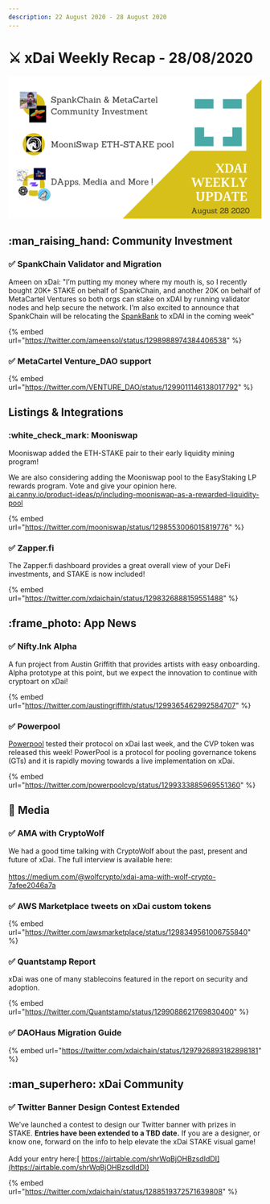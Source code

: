 ```yaml
---
description: 22 August 2020 - 28 August 2020
---
```


# ⚔️ xDai Weekly Recap - 28/08/2020

![](<../../../../.gitbook/assets/Green and Black Modern Sales Marketing Presentation (33).png>)

## :man\_raising\_hand: Community Investment

### ✅ SpankChain Validator and Migration

Ameen on xDai: "I’m putting my money where my mouth is, so I recently bought 20K+ STAKE on behalf of SpankChain, and another 20K on behalf of MetaCartel Ventures so both orgs can stake on xDAI by running validator nodes and help secure the network. I’m also excited to announce that SpankChain will be relocating the [SpankBank](https://bank.spankchain.com/) to xDAI in the coming week"

{% embed url="https://twitter.com/ameensol/status/1298988974384406538" %}

### ✅ MetaCartel Venture\_DAO support

{% embed url="https://twitter.com/VENTURE_DAO/status/1299011146138017792" %}

## Listings & Integrations

### :white\_check\_mark: Mooniswap

Mooniswap added the ETH-STAKE pair to their early liquidity mining program!

We are also considering adding the Mooniswap pool to the EasyStaking LP rewards program. Vote and give your opinion here.\
[ai.canny.io/product-ideas/p/including-mooniswap-as-a-rewarded-liquidity-pool](https://xdai.canny.io/product-ideas/p/including-mooniswap-as-a-rewarded-liquidity-pool)

{% embed url="https://twitter.com/mooniswap/status/1298553006015819776" %}

### ✅ Zapper.fi

The Zapper.fi dashboard provides a great overall view of your DeFi investments, and STAKE is now included!

{% embed url="https://twitter.com/xdaichain/status/1298326888159551488" %}

## :frame\_photo: App News

### ✅ Nifty.Ink Alpha

A fun project from Austin Griffith that provides artists with easy onboarding. Alpha prototype at this point, but we expect the innovation to continue with cryptoart on xDai!

{% embed url="https://twitter.com/austingriffith/status/1299365462992584707" %}

### ✅ Powerpool

[Powerpool](https://powerpool.finance/) tested their protocol on xDai last week, and the CVP token was released this week! PowerPool is a protocol for pooling governance tokens (GTs) and it is rapidly moving towards a live implementation on xDai.

{% embed url="https://twitter.com/powerpoolcvp/status/1299333885969551360" %}

## :newspaper: Media

### ✅ AMA with CryptoWolf

We had a good time talking with CryptoWolf about the past, present and future of xDai. The full interview is available here:\
\
[https://medium.com/@wolfcrypto/xdai-ama-with-wolf-crypto-7afee2046a7a ](https://medium.com/@wolfcrypto/xdai-ama-with-wolf-crypto-7afee2046a7a)&#x20;

### ✅ AWS Marketplace tweets on xDai custom tokens

{% embed url="https://twitter.com/awsmarketplace/status/1298349561006755840" %}

### ✅ Quantstamp Report

xDai was one of many stablecoins featured in the report on security and adoption.

{% embed url="https://twitter.com/Quantstamp/status/1299088621769830400" %}

### ✅ DAOHaus Migration Guide

{% embed url="https://twitter.com/xdaichain/status/1297926893182898181" %}

## :man\_superhero: xDai Community

### ✅ Twitter Banner Design Contest Extended

We’ve launched a contest to design our Twitter banner with prizes in STAKE. **Entries have been extended to a TBD date.** If you are a designer, or know one, forward on the info to help elevate the xDai STAKE visual game! \
\
Add your entry here:[ https://airtable.com/shrWqBjOHBzsdIdDI](https://airtable.com/shrWqBjOHBzsdIdDI)

{% embed url="https://twitter.com/xdaichain/status/1288519372571639808" %}
